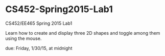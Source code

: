 # CS452-Spring2015-Lab1

CS452/EE465 Spring 2015 Lab1

Learn how to create and display three 2D shapes and
toggle among them using the mouse.

due: Friday, 1/30/15, at midnight

